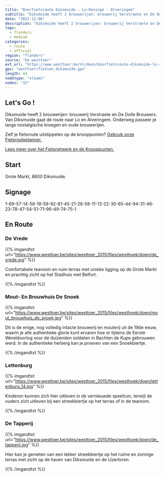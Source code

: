 ```yaml
---
title: "Bierfietsroute Diksmuide - Lo-Reninge - Alveringem"
subtitle: "Diksmuide heeft 2 brouwerijen: brouwerij Verstraete en De Dolle Brouwers"
date: "2022-11-06"
description: "Diksmuide heeft 2 brouwerijen: brouwerij Verstraete en De Dolle Brouwers" 
tags:
  - flanders
  - medium
categories: 
  - route
  - official
region: "flanders"
source: "be.westtoer"
ext_url: "https://www.westtoer.be/nl/doen/bierfietsroute-diksmuide-lo-reninge-alveringem"
gpx: "westtoer/fietsen_diksmuide.gpx"
length: 44
nodetype: "vlaams"
nodes: "32"
---
```


## Let's Go !

Diksmuide heeft 2 brouwerijen: brouwerij Verstraete en De Dolle Brouwers. Van Diksmuide gaat de route naar Lo en Alveringem. Onderweg passeer je langs nostalgische kroegen en oude brouwerijen. 

Zelf je fietsroute uitstippelen op de knooppunten? [Gebruik onze Fietsrouteplanner.](https://www.westtoer.be/nl/fietsrouteplanner)

[Lees meer over het Fietsnetwerk en de Knooppunten.](https://www.westtoer.be/nl/inspiratie/fietsnetwerk)

## Start 

Grote Markt, 8600 Diksmuide.

## Signage

1-69-57-14-58-18-59-92-81-45-21-28-58-11-13-22-30-65-44-94-31-46-23-78-47-54-51-71-96-49-74-75-1

## En Route

### De Vrede

{{% imgandtxt url="https://www.westtoer.be/sites/westtoer_2015/files/westhoek/doen/de_vrede.jpg" %}}

Comfortabele tearoom en ruim terras met unieke ligging op de Grote Markt en prachtig zicht op het Stadhuis met Belfort.

{{% /imgandtxt %}}

### Mout- En Brouwhuis De Snoek

{{% imgandtxt url="https://www.westtoer.be/sites/westtoer_2015/files/westhoek/doen/mout_brouwhuis_de_snoek.jpg" %}}

Dit is de enige, nog volledig intacte brouwerij en mouterij uit de 19de eeuw, waarin je alle authentieke glorie kunt ervaren hoe er tijdens de Eerste Wereldoorlog voor de duizenden soldaten in Bachten de Kupe gebrouwen werd. In de authentieke herberg kan je proeven van een Snoekbiertje.

{{% /imgandtxt %}}

### Lettenburg

{{% imgandtxt url="https://www.westtoer.be/sites/westtoer_2015/files/westhoek/doen/lettenburg_14.jpg" %}}

Kinderen kunnen zich hier uitleven in de vernieuwde speeltuin, terwijl de ouders zich uitleven bij een streekbiertje op het terras of in de tearoom.

{{% /imgandtxt %}}

### De Tapperij

{{% imgandtxt url="https://www.westtoer.be/sites/westtoer_2015/files/westhoek/doen/de_tapperij.jpg" %}}

Hier kan je genieten van een lekker streekbiertje op het ruime en zonnige terras met zicht op de haven van Diksmuide en de IJzertoren.

{{% /imgandtxt %}}